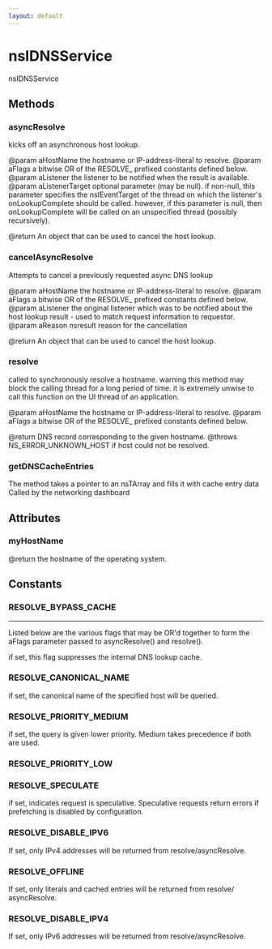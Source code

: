 ```yaml
---
layout: default
---
```


# nsIDNSService #

nsIDNSService


## Methods ##

### asyncResolve ###

kicks off an asynchronous host lookup.

@param aHostName
       the hostname or IP-address-literal to resolve.
@param aFlags
       a bitwise OR of the RESOLVE_ prefixed constants defined below.
@param aListener
       the listener to be notified when the result is available.
@param aListenerTarget
       optional parameter (may be null).  if non-null, this parameter
       specifies the nsIEventTarget of the thread on which the
       listener's onLookupComplete should be called.  however, if this
       parameter is null, then onLookupComplete will be called on an
       unspecified thread (possibly recursively).

@return An object that can be used to cancel the host lookup.


### cancelAsyncResolve ###

Attempts to cancel a previously requested async DNS lookup

@param aHostName
       the hostname or IP-address-literal to resolve.
@param aFlags
       a bitwise OR of the RESOLVE_ prefixed constants defined below.
@param aListener
       the original listener which was to be notified about the host lookup
       result - used to match request information to requestor.
@param aReason
       nsresult reason for the cancellation

@return An object that can be used to cancel the host lookup.


### resolve ###

called to synchronously resolve a hostname.  warning this method may
block the calling thread for a long period of time.  it is extremely
unwise to call this function on the UI thread of an application.

@param aHostName
       the hostname or IP-address-literal to resolve.
@param aFlags
       a bitwise OR of the RESOLVE_ prefixed constants defined below.

@return DNS record corresponding to the given hostname.
@throws NS_ERROR_UNKNOWN_HOST if host could not be resolved.


### getDNSCacheEntries ###

The method takes a pointer to an nsTArray
and fills it with cache entry data
Called by the networking dashboard


## Attributes ##

### myHostName ###

@return the hostname of the operating system.


## Constants ##

### RESOLVE_BYPASS_CACHE ###
*********************************************************************
Listed below are the various flags that may be OR'd together to form
the aFlags parameter passed to asyncResolve() and resolve().


if set, this flag suppresses the internal DNS lookup cache.


### RESOLVE_CANONICAL_NAME ###

if set, the canonical name of the specified host will be queried.


### RESOLVE_PRIORITY_MEDIUM ###

if set, the query is given lower priority. Medium takes precedence
if both are used.


### RESOLVE_PRIORITY_LOW ###

### RESOLVE_SPECULATE ###

if set, indicates request is speculative. Speculative requests 
return errors if prefetching is disabled by configuration.


### RESOLVE_DISABLE_IPV6 ###

If set, only IPv4 addresses will be returned from resolve/asyncResolve.


### RESOLVE_OFFLINE ###

If set, only literals and cached entries will be returned from resolve/
asyncResolve.


### RESOLVE_DISABLE_IPV4 ###

If set, only IPv6 addresses will be returned from resolve/asyncResolve.

